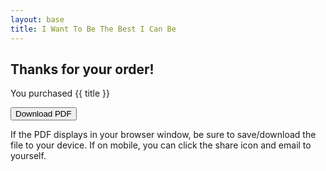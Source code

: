 ```yaml
---
layout: base
title: I Want To Be The Best I Can Be
---
```



<div class="big-card">


## Thanks for your order!

You purchased {{ title }} 

<div class="buttons-centered">
<a href="/pdfs/i-want-to-be-the-best-i-can-be.pdf">

<button class="round-button2">Download PDF</button></a>

If the PDF displays in your browser window, be sure to save/download the file to your device. If on mobile, you can click the share icon and email to yourself.</p>

</div>
</div>
